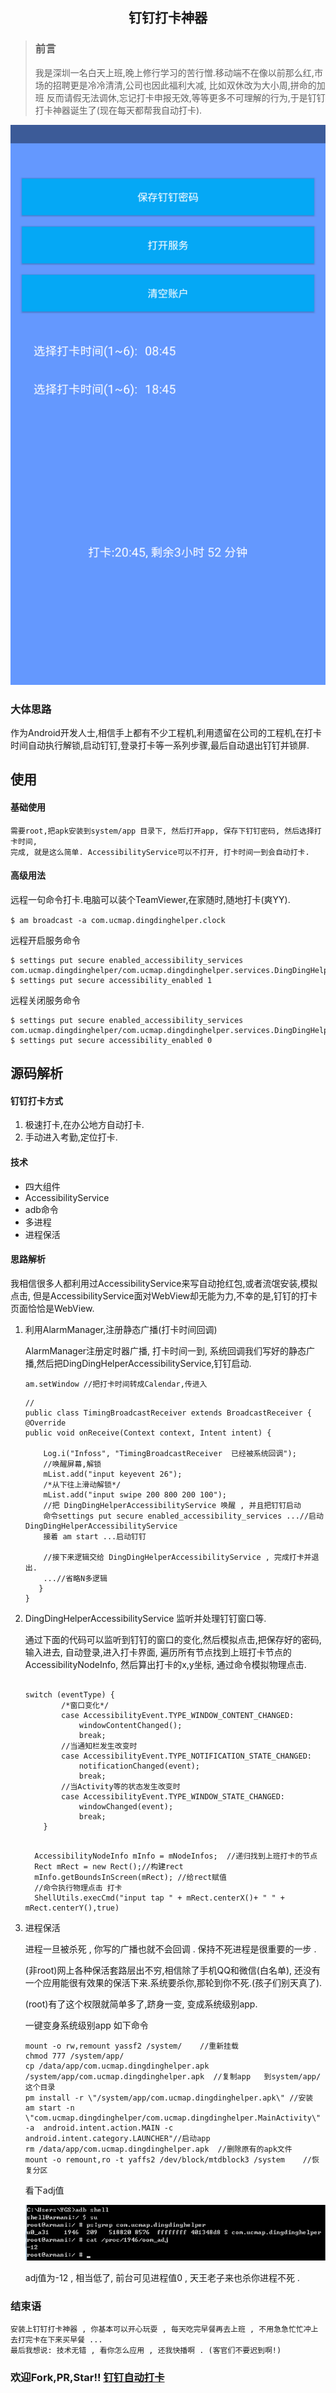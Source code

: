 ## <center/>钉钉打卡神器
>### 前言
>我是深圳一名白天上班,晚上修行学习的苦行憎.移动端不在像以前那么红,市场的招聘更是冷冷清清,公司也因此福利大减, 比如双休改为大小周,拼命的加班 反而请假无法调休,忘记打卡申报无效,等等更多不可理解的行为,于是钉钉打卡神器诞生了(现在每天都帮我自动打卡).


![](./WechatIMG1.png)


### 大体思路
作为Android开发人士,相信手上都有不少工程机,利用遗留在公司的工程机,在打卡时间自动执行解锁,启动钉钉,登录打卡等一系列步骤,最后自动退出钉钉并锁屏.


## 使用

#### 基础使用
	需要root,把apk安装到system/app 目录下, 然后打开app, 保存下钉钉密码, 然后选择打卡时间,
	完成, 就是这么简单. AccessibilityService可以不打开, 打卡时间一到会自动打卡.
#### 高级用法
	
   远程一句命令打卡.电脑可以装个TeamViewer,在家随时,随地打卡(爽YY).
   
  `$ am broadcast -a com.ucmap.dingdinghelper.clock `
   
   
   远程开启服务命令
   
 
    $ settings put secure enabled_accessibility_services  com.ucmap.dingdinghelper/com.ucmap.dingdinghelper.services.DingDingHelperAccessibilityService
    $ settings put secure accessibility_enabled 1
   
   
	
   远程关闭服务命令

	$ settings put secure enabled_accessibility_services  com.ucmap.dingdinghelper/com.ucmap.dingdinghelper.services.DingDingHelperAccessibilityService
	$ settings put secure accessibility_enabled 0
	


## 源码解析

#### 钉钉打卡方式
1. 极速打卡,在办公地方自动打卡.
2. 手动进入考勤,定位打卡.


#### 技术
* 四大组件
* AccessibilityService
* adb命令
* 多进程
* 进程保活

#### 思路解析
我相信很多人都利用过AccessibilityService来写自动抢红包,或者流氓安装,模拟点击, 但是AccessibilityService面对WebView却无能为力,不幸的是,钉钉的打卡页面恰恰是WebView.

1. 利用AlarmManager,注册静态广播(打卡时间回调)

	AlarmManager注册定时器广播, 打卡时间一到, 系统回调我们写好的静态广播,然后把DingDingHelperAccessibilityService,钉钉启动.
	
	```
	am.setWindow //把打卡时间转成Calendar,传进入
	```
	
	```
	//
	public class TimingBroadcastReceiver extends BroadcastReceiver {
    @Override
    public void onReceive(Context context, Intent intent) {

        Log.i("Infoss", "TimingBroadcastReceiver  已经被系统回调");
        //唤醒屏幕,解锁
        mList.add("input keyevent 26");
        /*从下往上滑动解锁*/
        mList.add("input swipe 200 800 200 100");
        //把 DingDingHelperAccessibilityService 唤醒 , 并且把钉钉启动
        命令settings put secure enabled_accessibility_services ...//启动DingDingHelperAccessibilityService
        接着 am start ...启动钉钉
        
        //接下来逻辑交给 DingDingHelperAccessibilityService , 完成打卡并退出.
        ...//省略N多逻辑
       }
    }

	```
	
	
2. DingDingHelperAccessibilityService 监听并处理钉钉窗口等.

	通过下面的代码可以监听到钉钉的窗口的变化,然后模拟点击,把保存好的密码,输入进去, 自动登录,进入打卡界面, 遍历所有节点找到上班打卡节点的AccessibilityNodeInfo, 然后算出打卡的x,y坐标, 通过命令模拟物理点击.
	
	```
	
	switch (eventType) {
            /*窗口变化*/
            case AccessibilityEvent.TYPE_WINDOW_CONTENT_CHANGED:
                windowContentChanged();
                break;
            //当通知栏发生改变时
            case AccessibilityEvent.TYPE_NOTIFICATION_STATE_CHANGED:
                notificationChanged(event);
                break;
            //当Activity等的状态发生改变时
            case AccessibilityEvent.TYPE_WINDOW_STATE_CHANGED:
                windowChanged(event);
                break;
        }
        
	```	
	
	
	```	
 	  AccessibilityNodeInfo mInfo = mNodeInfos;  //递归找到上班打卡的节点
 	  Rect mRect = new Rect();//构建rect
	  mInfo.getBoundsInScreen(mRect); //给rect赋值
 	  //命令执行物理点击 打卡
	  ShellUtils.execCmd("input tap " + mRect.centerX()+ " " + 	  mRect.centerY(),true)	
	```
	
3. 进程保活
	
	进程一旦被杀死 , 你写的广播也就不会回调 . 保持不死进程是很重要的一步 .
	
	(非root)网上各种保活套路层出不穷,相信除了手机QQ和微信(白名单), 还没有一个应用能很有效果的保活下来.系统要杀你,那轮到你不死.(孩子们别天真了).
	
	(root)有了这个权限就简单多了,跻身一变, 变成系统级别app.
	
	一键变身系统级别app 如下命令
	
	
	```
	mount -o rw,remount yassf2 /system/    //重新挂载
	chmod 777 /system/app/
	cp /data/app/com.ucmap.dingdinghelper.apk   /system/app/com.ucmap.dingdinghelper.apk  //复制app	到system/app/ 这个目录
	pm install -r \"/system/app/com.ucmap.dingdinghelper.apk\" //安装	 am start -n \"com.ucmap.dingdinghelper/com.ucmap.dingdinghelper.MainActivity\" -a 	android.intent.action.MAIN -c android.intent.category.LAUNCHER"//启动app
	rm /data/app/com.ucmap.dingdinghelper.apk  //删除原有的apk文件
	mount -o remount,ro -t yaffs2 /dev/block/mtdblock3 /system    //恢复分区
	```
	
	看下adj值
	
	![](./adj.png)
	
	adj值为-12 , 相当低了, 前台可见进程值0 , 天王老子来也杀你进程不死 .

### 结束语
    安装上钉钉打卡神器 , 你基本可以开心玩耍 , 每天吃完早餐再去上班 , 不用急急忙忙冲上去打完卡在下来买早餐 ...
    最后我想说: 技术无错 , 看你怎么应用 , 还我快播啊 . (客官们不要迟到啊!)
    
### 欢迎Fork,PR,Star!!  [钉钉自动打卡](https://github.com/Justson/DingDingHelper.git)   
 
	





